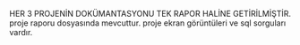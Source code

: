 HER 3 PROJENİN DOKÜMANTASYONU TEK RAPOR HALİNE GETİRİLMİŞTİR. proje raporu dosyasında mevcuttur.
proje ekran görüntüleri ve sql sorguları vardır.

